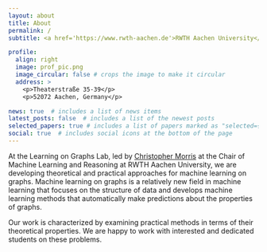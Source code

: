```yaml
---
layout: about
title: About
permalink: /
subtitle: <a href='https://www.rwth-aachen.de'>RWTH Aachen University</a>.

profile:
  align: right
  image: prof_pic.png
  image_circular: false # crops the image to make it circular
  address: >
    <p>Theaterstraße 35-39</p>
    <p>52072 Aachen, Germany</p>

news: true  # includes a list of news items
latest_posts: false  # includes a list of the newest posts
selected_papers: true # includes a list of papers marked as "selected={true}"
social: true  # includes social icons at the bottom of the page
---
```


At the Learning on Graphs Lab, led by <a href='https://www.christophermorris.info'>Christopher Morris</a> at the Chair of Machine Learning and Reasoning at RWTH Aachen University, we are developing theoretical and practical approaches for machine learning on graphs. Machine learning on graphs is a relatively new field in machine learning that focuses on the structure of data and develops machine learning methods that automatically make predictions about the properties of graphs. 

Our work is characterized by examining practical methods in terms of their theoretical properties. We are happy to work with interested and dedicated students on these problems.
